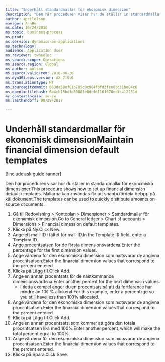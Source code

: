 ```yaml
--- 
title: "Underhåll standardmallar för ekonomisk dimension"
description: "Den här proceduren visar hur du ställer in standardmallar för ekonomiska dimensioner."
author: aprilolson
manager: AnnBe
ms.date: 10/24/2016
ms.topic: business-process
ms.prod: 
ms.service: dynamics-ax-applications
ms.technology: 
audience: Application User
ms.reviewer: twheeloc
ms.search.scope: Operations
ms.search.region: Global
ms.author: aolson
ms.search.validFrom: 2016-06-30
ms.dyn365.ops.version: AX 7.0.0
ms.translationtype: HT
ms.sourcegitcommit: 663da58ef01b705c0c984fbfd3fce8bc31be04c6
ms.openlocfilehash: 6a4cb15bdfc89081e0dc9d1161670eddc412281d
ms.contentlocale: sv-se
ms.lasthandoff: 08/29/2017

---
```

# <a name="maintain-financial-dimension-default-templates"></a><span data-ttu-id="f005b-103">Underhåll standardmallar för ekonomisk dimension</span><span class="sxs-lookup"><span data-stu-id="f005b-103">Maintain financial dimension default templates</span></span>

[!include[task guide banner](../../includes/task-guide-banner.md)]

<span data-ttu-id="f005b-104">Den här proceduren visar hur du ställer in standardmallar för ekonomiska dimensioner.</span><span class="sxs-lookup"><span data-stu-id="f005b-104">This procedure shows how to set up financial dimension default templates.</span></span> <span data-ttu-id="f005b-105">Mallarna kan användas för att snabbt fördela belopp på källdokument.</span><span class="sxs-lookup"><span data-stu-id="f005b-105">The templates can be used to quickly distribute amounts on source documents.</span></span>

1. <span data-ttu-id="f005b-106">Gå till Redovisning > Kontoplan > Dimensioner > Standardmallar för ekonomisk dimension.</span><span class="sxs-lookup"><span data-stu-id="f005b-106">Go to General ledger > Chart of accounts > Dimensions > Financial dimension default templates.</span></span>
2. <span data-ttu-id="f005b-107">Klicka på Ny.</span><span class="sxs-lookup"><span data-stu-id="f005b-107">Click New.</span></span>
3. <span data-ttu-id="f005b-108">Ange ett mall-ID i fältet för mall-ID.</span><span class="sxs-lookup"><span data-stu-id="f005b-108">In the Template ID field, enter a Template ID..</span></span>
4. <span data-ttu-id="f005b-109">Ange procentsatsen för de första dimensionsvärdena.</span><span class="sxs-lookup"><span data-stu-id="f005b-109">Enter the percentage for the first dimension values.</span></span>
5. <span data-ttu-id="f005b-110">Ange värdena för den ekonomiska dimension som motsvarar de angivna procentsatsen.</span><span class="sxs-lookup"><span data-stu-id="f005b-110">Enter the financial dimension values that correspond to the percent entered.</span></span>
6. <span data-ttu-id="f005b-111">Klicka på Lägg till.</span><span class="sxs-lookup"><span data-stu-id="f005b-111">Click Add.</span></span>
7. <span data-ttu-id="f005b-112">Ange en annan procentsats för de nästkommande dimensionsvärdena.</span><span class="sxs-lookup"><span data-stu-id="f005b-112">Enter another percent for the next dimension values.</span></span>
    * <span data-ttu-id="f005b-113">I detta exempel anger du en procentsats så att du fortfarande har mindre än 100 % allokerat.</span><span class="sxs-lookup"><span data-stu-id="f005b-113">For this example, enter a percentage so you still have less than 100% allocated.</span></span>  
8. <span data-ttu-id="f005b-114">Ange värdena för den ekonomiska dimension som motsvarar de angivna procentsatsen.</span><span class="sxs-lookup"><span data-stu-id="f005b-114">Enter the financial dimension values that correspond to the percent entered.</span></span>
9. <span data-ttu-id="f005b-115">Klicka på Lägg till.</span><span class="sxs-lookup"><span data-stu-id="f005b-115">Click Add.</span></span>
10. <span data-ttu-id="f005b-116">Ange en annan procentsats, som kommer att göra den totala procentsatsen lika med 100%.</span><span class="sxs-lookup"><span data-stu-id="f005b-116">Enter another percent, which will make the total percent equal to 100%.</span></span>
11. <span data-ttu-id="f005b-117">Ange värdena för den ekonomiska dimension som motsvarar de angivna procentsatsen.</span><span class="sxs-lookup"><span data-stu-id="f005b-117">Enter the financial dimension values that correspond to the percent entered.</span></span>
12. <span data-ttu-id="f005b-118">Klicka på Spara.</span><span class="sxs-lookup"><span data-stu-id="f005b-118">Click Save.</span></span>


